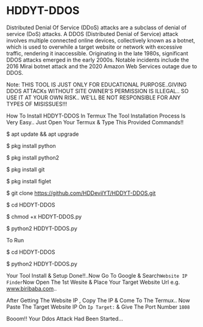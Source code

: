 # HDDYT-DDOS

Distributed Denial Of Service (DDoS) attacks are a subclass of denial of service (DoS) attacks. A DDOS (Distributed Denial of Service) attack involves multiple connected online devices, collectively known as a botnet, which is used to overwhile a target website or network with excessive traffic, rendering it inaccessible. Originating in the late 1980s, significant DDOS attacks emerged in the early 2000s. Notable incidents include the 2016 Mirai botnet attack and the 2020 Amazon Web Services outage due to DDOS.


Note: THIS TOOL IS JUST ONLY FOR EDUCATIONAL PURPOSE..GIVING DDOS ATTACKs WITHOUT SITE OWNER'S PERMISSION IS ILLEGAL.. SO USE IT AT YOUR OWN RISK.. WE'LL BE NOT RESPONSIBLE FOR ANY TYPES OF MISISSUES!!!


How To Install HDDYT-DDOS In Termux
The Tool Installation Process Is Very Easy.. Just Open Your Termux & Type This Provided Commands!!

$ apt update && apt upgrade

$ pkg install python

$ pkg install python2

$ pkg install git

$ pkg install figlet

$ git clone https://github.com/HDDevilYT/HDDYT-DDOS.git

$ cd HDDYT-DDOS

$ chmod +x HDDYT-DDOS.py

$ python2 HDDYT-DDOS.py


To Run

$ cd HDDYT-DDOS

$ python2 HDDYT-DDOS.py


Your Tool Install & Setup Done!!..Now Go To Google & Search`Website IP Finder`Now Open The 1st Wesite & Place Your Target Website Url e.g. www.biribaba.com..


After Getting The Website IP , Copy The IP & Come To The Termux.. Now Paste The Target Website IP On `Ip Target:` & Give The Port Number `1808`

Booom!! Your Ddos Attack Had Been Started...
